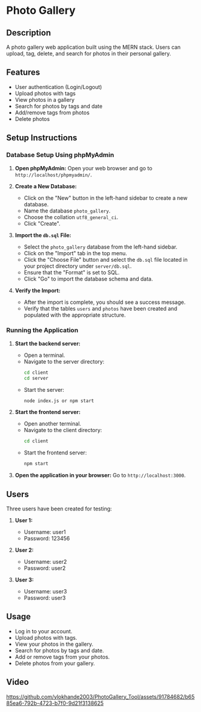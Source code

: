 
# Photo Gallery

## Description
A photo gallery web application built using the MERN stack. Users can upload, tag, delete, and search for photos in their personal gallery.

## Features
- User authentication (Login/Logout)
- Upload photos with tags
- View photos in a gallery
- Search for photos by tags and date
- Add/remove tags from photos
- Delete photos

## Setup Instructions

### Database Setup Using phpMyAdmin

1. **Open phpMyAdmin:**
    Open your web browser and go to `http://localhost/phpmyadmin/`.

2. **Create a New Database:**
    - Click on the "New" button in the left-hand sidebar to create a new database.
    - Name the database `photo_gallery`.
    - Choose the collation `utf8_general_ci`.
    - Click "Create".

3. **Import the `db.sql` File:**
    - Select the `photo_gallery` database from the left-hand sidebar.
    - Click on the "Import" tab in the top menu.
    - Click the "Choose File" button and select the `db.sql` file located in your project directory under `server/db.sql`.
    - Ensure that the "Format" is set to SQL.
    - Click "Go" to import the database schema and data.

4. **Verify the Import:**
    - After the import is complete, you should see a success message.
    - Verify that the tables `users` and `photos` have been created and populated with the appropriate structure.

### Running the Application

1. **Start the backend server:**
    - Open a terminal.
    - Navigate to the server directory:
      ```bash
      cd client
      cd server
      ```
    - Start the server:
      ```bash
      node index.js or npm start
      ```

2. **Start the frontend server:**
    - Open another terminal.
    - Navigate to the client directory:
      ```bash
      cd client
      ```
    - Start the frontend server:
      ```bash
      npm start
      ```

3. **Open the application in your browser:**
    Go to `http://localhost:3000`.

## Users

Three users have been created for testing:

1. **User 1:**
   - Username: user1
   - Password: 123456

2. **User 2:**
   - Username: user2
   - Password: user2

3. **User 3:**
   - Username: user3
   - Password: user3

## Usage
- Log in to your account.
- Upload photos with tags.
- View your photos in the gallery.
- Search for photos by tags and date.
- Add or remove tags from your photos.
- Delete photos from your gallery.

## Video
https://github.com/ylokhande2003/PhotoGallery_Tool/assets/91784682/b6585ea6-792b-4723-b7f0-9d21f3138625

